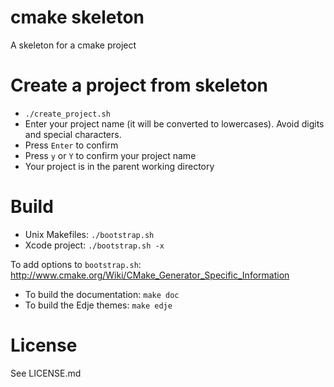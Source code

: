 cmake skeleton
==============

A skeleton for a cmake project

Create a project from skeleton
==============================

* `./create_project.sh`
* Enter your project name (it will be converted to lowercases). Avoid digits and special characters.
* Press `Enter` to confirm
* Press `y` or `Y` to confirm your project name
* Your project is in the parent working directory

Build
=====

* Unix Makefiles: `./bootstrap.sh`
* Xcode project: `./bootstrap.sh -x`

To add options to `bootstrap.sh`: http://www.cmake.org/Wiki/CMake_Generator_Specific_Information


* To build the documentation: `make doc`
* To build the Edje themes: `make edje`


License
=======

See LICENSE.md

